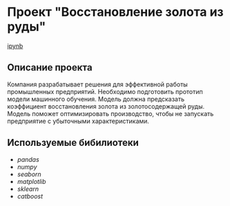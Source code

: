 # Проект "Восстановление золота из руды"
[ipynb]()

## Описание проекта
Компания разрабатывает решения для эффективной работы промышленных предприятий.
Необходимо подготовить прототип модели машинного обучения. Модель должна предсказать коэффициент восстановления золота из золотосодержащей руды.
Модель поможет оптимизировать производство, чтобы не запускать предприятие с убыточными характеристиками.

## Используемые бибилиотеки
- *pandas*
- *numpy*
- *seaborn*
- *matplotlib*
- *sklearn*
- *catboost*
